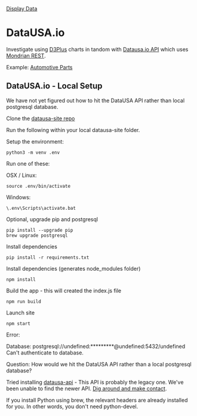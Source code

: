 [Display Data](../)  

# DataUSA.io

Investigate using [D3Plus](https://d3plus.org/examples/) charts in tandom with [Datausa.io API](https://github.com/DataUSA/datausa-site) which uses [Mondrian REST](https://github.com/ojbc/mondrian-rest#api-usage).

Example: [Automotive Parts](https://datausa.io/profile/naics/automotive-parts-accessories-tire-stores)

## DataUSA.io - Local Setup

We have not yet figured out how to hit the DataUSA API rather than local postgresql database.

Clone the [datausa-site repo](https://github.com/DataUSA/datausa-site)  

Run the following within your local datausa-site folder.  

Setup the environment:

	python3 -m venv .env

Run one of these:

OSX / Linux:

	source .env/bin/activate

Windows:

	\.env\Scripts\activate.bat

Optional, upgrade pip and postgresql

	pip install --upgrade pip
	brew upgrade postgresql

Install dependencies

	pip install -r requirements.txt

Install dependencies (generates node_modules folder)

	npm install
<!--
Avoid this:

	yarn install

Issue: package-lock.json found. Your project contains lock files generated by tools other than Yarn. It is advised not to mix package managers in order to avoid resolution inconsistencies caused by unsynchronized lock files. To clear this warning, remove package-lock.json.  
-->

Build the app - this will created the index.js file

	npm run build

Launch site

	npm start

Error:  

Database: postgresql://undefined:*********@undefined:5432/undefined  
Can't authenticate to database.  

Question: How would we hit the DataUSA API rather than a local postgresql database?  

Tried installing [datausa-api](https://github.com/DataUSA/datausa-api) - This API is probably the legacy one.
We've been unable to find the newer API. [Dig around and make contact](https://github.com/DataUSA/datausa-api/wiki).

If you install Python using brew, the relevant headers are already installed for you.
In other words, you don't need python-devel.
